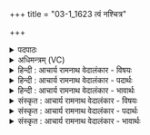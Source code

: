 +++
title = "03-1_1623 त्वं नश्चित्र"

+++
<details><summary>पदपाठः</summary>

त्व꣢म्। नः꣢। चित्रः꣢। ऊ꣣त्या꣢। व꣡सो꣢꣯। रा꣡धा꣢꣯ꣳसि। चो꣣दय। अस्य꣢। रा꣣यः꣢। त्वम्। अ꣣ग्ने। रथीः꣢। अ꣣सि। विदाः꣢। गा꣣ध꣢म्। तु꣣चे꣢। तु। नः꣣। १६२३।
</details>

<details><summary>अधिमन्त्रम् (VC)</summary>

- अग्निः
- शंयुर्बार्हस्पत्यः
- बार्हतः प्रगाथः (विषमा बृहती, समा सतोबृहती)
- मध्यमः
</details>

<details><summary>हिन्दी : आचार्य रामनाथ वेदालंकार - विषयः</summary>

प्रथम ऋचा की व्याख्या पूर्वार्चिक में ४१ क्रमाङ्क पर हो चुकी है। यहाँ परमेश्वर और आचार्य से प्रार्थना करते हैं।
</details>

<details><summary>हिन्दी : आचार्य रामनाथ वेदालंकार - पदार्थः</summary>

पदार्थान्वय -  हे(वसो)निवासक परमेश्वर वा आचार्य! (चित्रः)अद्भुत गुणोंवाले(त्वम्)आप(ऊत्या)रक्षा के साथ(नः)हमारे लिए(राधांसि)विद्या-धन,सच्चरित्रता आदि के धन और आध्यात्मिक ऐश्वर्य(चोदय)प्रेरित करो। हे(अग्ने)विद्वान्,अग्रनायक,तेजस्वी परमेश्वर वा आचार्य! (त्वम्)आप(अस्य)इस(रायः)विद्या,सदाचार आदि धन के(रथीः)स्वामी(असि)हो। इसलिए(नः)हमारी(तुचे)सन्तान के लिए(तु)शीघ्र ही(गाधम्)तलस्पर्शी पाण्डित्य(विदाः)प्राप्त कराओ ॥१॥
</details>

<details><summary>हिन्दी : आचार्य रामनाथ वेदालंकार - भावार्थः</summary>

भावार्थ -  जैसे जगदीश्वर सबके आत्मा में ज्ञान,सद्गुण आदि प्रेरित करता है,वैसे ही विद्वान् गुरुजन गृहस्थों को भली-भाँति उपदेश करें और उनके पुत्र,पौत्र आदियों को गुरुकुल में सब विद्याएँ पढ़ाकर विद्वान् तथा चरित्रवान् बनायें ॥२॥
</details>

<details><summary>संस्कृत : आचार्य रामनाथ वेदालंकार - विषयः</summary>

तत्र प्रथमा ऋक् पूर्वार्चिके ४१ क्रमाङ्के व्याख्यातपूर्वा। अत्र परमेश्वर आचार्यश्च प्रार्थ्यते।
</details>

<details><summary>संस्कृत : आचार्य रामनाथ वेदालंकार - पदार्थः</summary>

पदार्थान्वय -  हे(वसो)निवासक परमेश्वर आचार्य वा! (चित्रः)अद्भुतगुणः(त्वम् ऊत्या)रक्षया सार्धम्(नः)अस्मभ्यम्(राधांसि)विद्याधनानि सच्चारित्र्यादिधनानि अध्यात्मैश्वर्याणि च(चोदय)प्रेरय। हे(अग्ने)विद्वन् अग्रनायक तेजस्विन् परमेश्वर आचार्य वा! (त्वम् अस्य)एतस्य(रायः)विद्यासदाचारादिधनस्य(रथीः)स्वामी(असि)विद्यसे। अतः(नः)अस्माकम्(तुचे)अपत्याय(तु)क्षिप्रम्(गाधम्)तलस्पर्शि पाण्डित्यम्(विदाः)लम्भय ॥१॥२
</details>

<details><summary>संस्कृत : आचार्य रामनाथ वेदालंकार - भावार्थः</summary>

भावार्थ -  यथा जगदीश्वरः सर्वेषामात्मनि ज्ञानसद्गुणादिकं प्रेरयति तथैव विद्वांसो गुरुजना गृहस्थान्,सम्यगुपदिशन्तु,तेषां पुत्रपौत्रादींश्च गुरुकुले सर्वा विद्या अध्याप्य विदुषश्चरित्रवतश्च कुर्युः ॥१॥
</details>